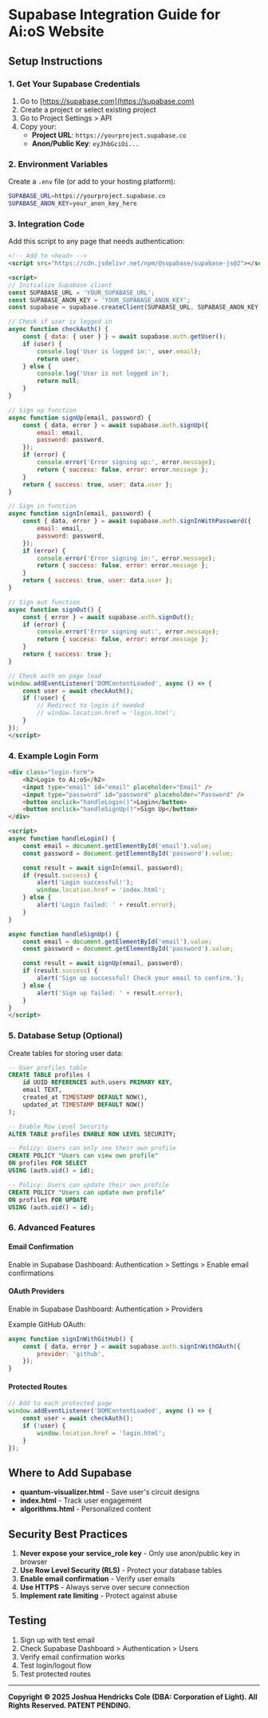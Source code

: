 # Supabase Integration Guide for Ai:oS Website

## Setup Instructions

### 1. Get Your Supabase Credentials

1. Go to [https://supabase.com](https://supabase.com)
2. Create a project or select existing project
3. Go to Project Settings > API
4. Copy your:
   - **Project URL**: `https://yourproject.supabase.co`
   - **Anon/Public Key**: `eyJhbGciOi...`

### 2. Environment Variables

Create a `.env` file (or add to your hosting platform):

```bash
SUPABASE_URL=https://yourproject.supabase.co
SUPABASE_ANON_KEY=your_anon_key_here
```

### 3. Integration Code

Add this script to any page that needs authentication:

```html
<!-- Add to <head> -->
<script src="https://cdn.jsdelivr.net/npm/@supabase/supabase-js@2"></script>

<script>
// Initialize Supabase client
const SUPABASE_URL = 'YOUR_SUPABASE_URL';
const SUPABASE_ANON_KEY = 'YOUR_SUPABASE_ANON_KEY';
const supabase = supabase.createClient(SUPABASE_URL, SUPABASE_ANON_KEY);

// Check if user is logged in
async function checkAuth() {
    const { data: { user } } = await supabase.auth.getUser();
    if (user) {
        console.log('User is logged in:', user.email);
        return user;
    } else {
        console.log('User is not logged in');
        return null;
    }
}

// Sign up function
async function signUp(email, password) {
    const { data, error } = await supabase.auth.signUp({
        email: email,
        password: password,
    });
    if (error) {
        console.error('Error signing up:', error.message);
        return { success: false, error: error.message };
    }
    return { success: true, user: data.user };
}

// Sign in function
async function signIn(email, password) {
    const { data, error } = await supabase.auth.signInWithPassword({
        email: email,
        password: password,
    });
    if (error) {
        console.error('Error signing in:', error.message);
        return { success: false, error: error.message };
    }
    return { success: true, user: data.user };
}

// Sign out function
async function signOut() {
    const { error } = await supabase.auth.signOut();
    if (error) {
        console.error('Error signing out:', error.message);
        return { success: false, error: error.message };
    }
    return { success: true };
}

// Check auth on page load
window.addEventListener('DOMContentLoaded', async () => {
    const user = await checkAuth();
    if (!user) {
        // Redirect to login if needed
        // window.location.href = 'login.html';
    }
});
</script>
```

### 4. Example Login Form

```html
<div class="login-form">
    <h2>Login to Ai:oS</h2>
    <input type="email" id="email" placeholder="Email" />
    <input type="password" id="password" placeholder="Password" />
    <button onclick="handleLogin()">Login</button>
    <button onclick="handleSignUp()">Sign Up</button>
</div>

<script>
async function handleLogin() {
    const email = document.getElementById('email').value;
    const password = document.getElementById('password').value;

    const result = await signIn(email, password);
    if (result.success) {
        alert('Login successful!');
        window.location.href = 'index.html';
    } else {
        alert('Login failed: ' + result.error);
    }
}

async function handleSignUp() {
    const email = document.getElementById('email').value;
    const password = document.getElementById('password').value;

    const result = await signUp(email, password);
    if (result.success) {
        alert('Sign up successful! Check your email to confirm.');
    } else {
        alert('Sign up failed: ' + result.error);
    }
}
</script>
```

### 5. Database Setup (Optional)

Create tables for storing user data:

```sql
-- User profiles table
CREATE TABLE profiles (
    id UUID REFERENCES auth.users PRIMARY KEY,
    email TEXT,
    created_at TIMESTAMP DEFAULT NOW(),
    updated_at TIMESTAMP DEFAULT NOW()
);

-- Enable Row Level Security
ALTER TABLE profiles ENABLE ROW LEVEL SECURITY;

-- Policy: Users can only see their own profile
CREATE POLICY "Users can view own profile"
ON profiles FOR SELECT
USING (auth.uid() = id);

-- Policy: Users can update their own profile
CREATE POLICY "Users can update own profile"
ON profiles FOR UPDATE
USING (auth.uid() = id);
```

### 6. Advanced Features

#### Email Confirmation

Enable in Supabase Dashboard: Authentication > Settings > Enable email confirmations

#### OAuth Providers

Enable in Supabase Dashboard: Authentication > Providers

Example GitHub OAuth:

```javascript
async function signInWithGitHub() {
    const { data, error } = await supabase.auth.signInWithOAuth({
        provider: 'github',
    });
}
```

#### Protected Routes

```javascript
// Add to each protected page
window.addEventListener('DOMContentLoaded', async () => {
    const user = await checkAuth();
    if (!user) {
        window.location.href = 'login.html';
    }
});
```

## Where to Add Supabase

- **quantum-visualizer.html** - Save user's circuit designs
- **index.html** - Track user engagement
- **algorithms.html** - Personalized content

## Security Best Practices

1. **Never expose your service_role key** - Only use anon/public key in browser
2. **Use Row Level Security (RLS)** - Protect your database tables
3. **Enable email confirmation** - Verify user emails
4. **Use HTTPS** - Always serve over secure connection
5. **Implement rate limiting** - Protect against abuse

## Testing

1. Sign up with test email
2. Check Supabase Dashboard > Authentication > Users
3. Verify email confirmation works
4. Test login/logout flow
5. Test protected routes

---

**Copyright © 2025 Joshua Hendricks Cole (DBA: Corporation of Light). All Rights Reserved. PATENT PENDING.**
